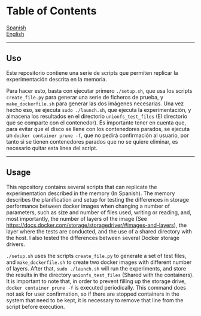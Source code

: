 # Table of Contents
[Spanish](#spanish)  
[English](#english)

---

<a name="spanish"/>

## Uso

Este repositorio contiene una serie de scripts que permiten replicar la experimentación descrita en la memoria.

Para hacer esto, basta con ejecutar primero `./setup.sh`, que usa los scripts `create_file.py` para generar una serie de ficheros de prueba, y `make_dockerfile.sh` para generar las dos imágenes necesarias. Una vez hecho eso, se ejecuta `sudo ./launch.sh`, que ejecuta la experimentación, y almacena los resultados en el directorio `unionfs_test_files` (El directorio que se comparte con el contenedor). Es importante tener en cuenta que, para evitar que el disco se llene con los contenedores parados, se ejecuta un `docker container prune -f`, que no pedirá confirmación al usuario, por tanto si se tienen contenedores parados que no se quiere eliminar, es necesario quitar esta línea del script.

---

## Usage

This repository contains several scripts that can replicate the experimentation described in the memory (In Spanish). The memory describes the planification and setup for testing the differences in storage performance between docker images when changing a number of parameters, such as size and number of files used, writing or reading, and, most importantly, the number of layers of the image (See https://docs.docker.com/storage/storagedriver/#images-and-layers), the layer where the tests are conducted, and the use of a shared directory with the host. I also tested the differences between several Docker storage drivers.

`./setup.sh` uses the scripts `create_file.py` to generate a set of test files, and `make_dockerfile.sh` to create two docker images with different number of layers. After that, `sudo ./launch.sh` will run the experiments, and store the results in the directory `unionfs_test_files` (Shared with the containers). It is important to note that, in order to prevent filling up the storage drive, `docker container prune -f` is executed periodically. This command does not ask for user confirmation, so if there are stopped containers in the system that need to be kept, it is necessary to remove that line from the script before execution.


<a name="english"/>
